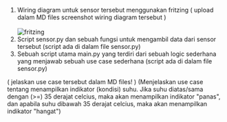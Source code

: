 1. Wiring diagram untuk sensor tersebut menggunakan fritzing ( upload dalam MD files screenshot wiring diagram tersebut ) <br><br>
![fritzing](https://user-images.githubusercontent.com/90564840/179359008-03505c12-4dc5-4466-8a0b-43113c25af7b.PNG)
2. Script sensor.py dan sebuah fungsi untuk mengambil data dari sensor tersebut (script ada di dalam file sensor.py)
3. Sebuah script utama main.py yang terdiri dari sebuah logic sederhana yang menjawab sebuah use case sederhana (script ada di dalam file sensor.py)

( jelaskan use case tersebut dalam MD files! )
(Menjelaskan use case tentang menampilkan indikator (kondisi) suhu. Jika suhu diatas/sama dengan (>=) 35 derajat celcius, maka akan menampilkan indikator "panas", dan apabila suhu dibawah 35 derajat celcius, maka akan menampilkan indikator "hangat")
